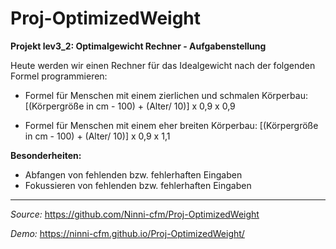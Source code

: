 # Proj-OptimizedWeight

**Projekt lev3_2: Optimalgewicht Rechner - Aufgabenstellung**

Heute werden wir einen Rechner für das Idealgewicht nach der folgenden Formel programmieren:

-   Formel für Menschen mit einem zierlichen und schmalen Körperbau:
    [(Körpergröße in cm - 100) + (Alter/ 10)] x 0,9 x 0,9

-   Formel für Menschen mit einem eher breiten Körperbau:
    [(Körpergröße in cm - 100) + (Alter/ 10)] x 0,9 x 1,1

**Besonderheiten:**

-   Abfangen von fehlenden bzw. fehlerhaften Eingaben
-   Fokussieren von fehlenden bzw. fehlerhaften Eingaben

---

_Source:_ https://github.com/Ninni-cfm/Proj-OptimizedWeight

_Demo:_ https://ninni-cfm.github.io/Proj-OptimizedWeight/
